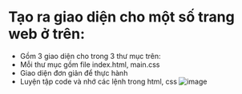 # Tạo ra giao diện cho một số trang web ở trên:
- Gồm 3 giao diện cho trong 3 thư mục trên:
- Mỗi thư mục gồm file index.html, main.css
- Giao diện đơn giản để thực hành
- Luyện tập code và nhớ các lệnh trong html, css
![image](https://user-images.githubusercontent.com/92636328/179945984-c4df95b7-53b2-4451-864e-4532a5c81f7e.png)
